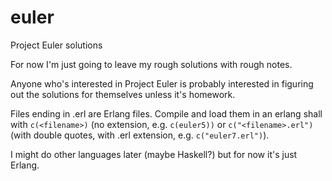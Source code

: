 euler
=====

Project Euler solutions

For now I'm just going to leave my rough solutions with rough
notes.

Anyone who's interested in Project Euler is probably interested in
figuring out the solutions for themselves unless it's homework.

Files ending in .erl are Erlang files. Compile and load them in an
erlang shall with `c(<filename>)` (no extension, e.g.
`c(euler5))` or `c("<filename>.erl")` (with double quotes, with .erl
extension, e.g. `c("euler7.erl")`).

I might do other languages later (maybe Haskell?) but for now it's just
Erlang.
